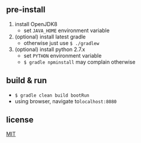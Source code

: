 
## pre-install

1. install OpenJDK8
    - set `JAVA_HOME` environment variable
1. (optional) install latest gradle
    - otherwise just use `$ ./gradlew`
1. (optional) install python 2.7.x
    - set `PYTHON` environment variable
    - `$ gradle npminstall` may complain otherwise


## build & run

* `$ gradle clean build bootRun`
* using browser, navigate to`localhost:8080`



## license
[MIT](/LICENSE)
